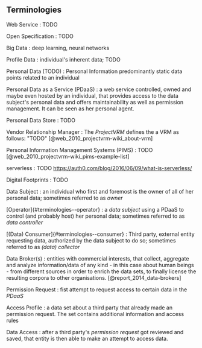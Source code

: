 ## Terminologies 



Web Service
: TODO

Open Specification
: TODO

Big Data
: deep learning, neural networks

Profile Data
: individual's inherent data; TODO

Personal Data (TODO)
: Personal Information  predominantly static data points related to an individual

Personal Data as a Service (PDaaS)
: a web service controlled, owned and maybe even hosted by an individual, that provides access to 
the data subject's personal data and offers maintainability as well as permission management. It can
be seen as her personal agent. 

Personal Data Store
: TODO

Vendor Relationship Manager
: The *ProjectVRM* defines the a VRM as follows: "TODO" [@web_2010_projectvrm-wiki_about-vrm]

Personal Information Management Systems (PIMS)
: TODO [@web_2010_projectvrm-wiki_pims-example-list]

serverless
: TODO https://auth0.com/blog/2016/06/09/what-is-serverless/

Digital Footprints
: TODO

Data Subject
: an individual who first and foremost is the owner of all of her personal data; sometimes referred 
to as *owner*
 
[Operator]{#terminologies--operator}
: a *data subject* using a PDaaS to control (and probably host) her personal data; sometimes 
referred to as *data controller*

[(Data) Consumer]{#terminologies--consumer}
: Third party, external entity requesting data, authorized by the data subject to do so; sometimes 
referred to as *(data) collector*

Data Broker(s)
: entities with commercial interests, that collect, aggregate and analyze information/data of any 
kind - in this case about human beings - from different sources in order to enrich the data sets, to
finally license the resulting corpora to other organisations. [@report_2014_data-brokers]

Permission Request
: fist attempt to request access to certain data in the *PDaaS*

Access Profile
: a data set about a third party that already made an permission request. The set contains 
additional information and access rules
    
Data Access
: after a third party's *permission request* got reviewed and saved, that entity is then able to 
make an attempt to access data.

